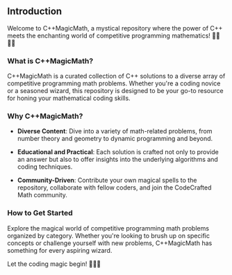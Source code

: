## Introduction

Welcome to C++MagicMath, a mystical repository where the power of C++ meets the enchanting world of competitive programming mathematics! 🚀🔢🧙‍♂️

### What is C++MagicMath?

C++MagicMath is a curated collection of C++ solutions to a diverse array of competitive programming math problems. Whether you're a coding novice or a seasoned wizard, this repository is designed to be your go-to resource for honing your mathematical coding skills.

### Why C++MagicMath?

- **Diverse Content**: Dive into a variety of math-related problems, from number theory and geometry to dynamic programming and beyond.

- **Educational and Practical**: Each solution is crafted not only to provide an answer but also to offer insights into the underlying algorithms and coding techniques.

- **Community-Driven**: Contribute your own magical spells to the repository, collaborate with fellow coders, and join the CodeCrafted Math community.

### How to Get Started

Explore the magical world of competitive programming math problems organized by category. Whether you're looking to brush up on specific concepts or challenge yourself with new problems, C++MagicMath has something for every aspiring wizard.

Let the coding magic begin! 🌟🔢🔮

